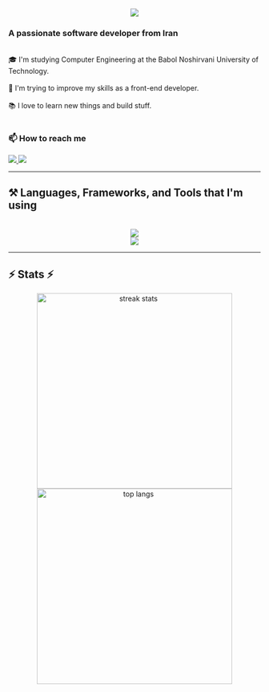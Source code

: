 <h1 align="center">
    <img src="https://readme-typing-svg.herokuapp.com/?font=Righteous&size=35&center=true&vCenter=true&width=500&height=70&duration=4000&lines=Hi+There!+👋;+I'm+Morteza+Pourramzan!;" />
</h1>

<h3>A passionate software developer from Iran</h3>

<br/>

<div>🎓 I'm studying Computer Engineering at the Babol Noshirvani University of Technology.</div>
<br/>
<div>🌱 I'm trying to improve my skills as a front-end developer.</div>
<br/>
<div>📚 I love to learn new things and build stuff.</div>

<br/>

<h3> 📫 How to reach me </h3>
  <a href="mailto:pourramzanmorteza@gmail.com">
    <img src="https://img.shields.io/badge/Gmail-333333?style=for-the-badge&logo=gmail&logoColor=red" />
  </a>
  <a href="https://www.linkedin.com/in/morteza-pourramzan-7bba77250" target="_blank">
    <img src="https://img.shields.io/badge/LinkedIn-0077B5?style=for-the-badge&logo=linkedin&logoColor=white" target="_blank" />
  </a>

<hr/>

<h2>⚒️ Languages, Frameworks, and Tools that I'm using</h2>
<br/>
<div align="center">
    <img src="https://skillicons.dev/icons?i=html,css,sass,tailwind,bootstrap,javascript,typescript,react,next,redux,mui" /><br>
    <img src="https://skillicons.dev/icons?i=nodejs,express,postgres,python,git,github,linux,docker,vscode,postman,figma" />
</div>
 <hr/>

<h2>⚡ Stats ⚡</h2>
<div align="center">
  <img width=390 src="https://streak-stats.demolab.com/?user=MortezaPr&count_private=true&theme=react&border_radius=10" alt="streak stats"/>
  <img width=390 src="https://github-readme-stats.vercel.app/api/top-langs/?username=MortezaPr&hide=HTML&langs_count=8&layout=compact&theme=react&border_radius=10&size_weight=0.5&count_weight=0.5&exclude_repo=github-readme-stats" alt="top langs" />
</div>
